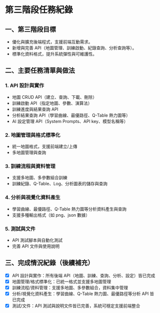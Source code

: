 # 第三階段任務紀錄

## 一、第三階段目標
- 優化與擴充後端程式，支援前端互動需求。
- 新增與完善 API（地圖管理、訓練啟動、紀錄查詢、分析查詢等）。
- 標準化資料格式，提升系統彈性與可維護性。

## 二、主要任務清單與做法

### 1. API 設計與實作
- 地圖 CRUD API（建立、查詢、下載、刪除）
- 訓練啟動 API（指定地圖、參數、演算法）
- 訓練進度與結果查詢 API
- 分析結果查詢 API（學習曲線、最優路徑、Q-Table 熱力圖等）
- AI 設定管理 API（System Prompts、API key、模型名稱等）

### 2. 地圖管理與格式標準化
- 統一地圖格式，支援前端建立/上傳
- 多地圖管理與查詢

### 3. 訓練流程與資料管理
- 支援多地圖、多參數組合訓練
- 訓練紀錄、Q-Table、Log、分析圖表的儲存與查詢

### 4. 分析與視覺化資料產生
- 學習曲線、最優路徑、Q-Table 熱力圖等分析資料產生與查詢
- 支援多種輸出格式（如 png、json 數據）

### 5. 測試與文件
- API 測試腳本與自動化測試
- 完善 API 文件與使用說明

## 三、完成情況紀錄（後續補充）

- [x] API 設計與實作：所有後端 API（地圖、訓練、查詢、分析、設定）皆已完成
- [x] 地圖管理/格式標準化：已統一格式並支援多地圖管理
- [x] 訓練流程/資料管理：支援多地圖、多參數組合，資料集中管理
- [x] 分析/視覺化資料產生：學習曲線、Q-Table 熱力圖、最優路徑等分析 API 皆已完成
- [x] 測試/文件：API 測試與說明文件皆已完善，系統可穩定支援前端整合 